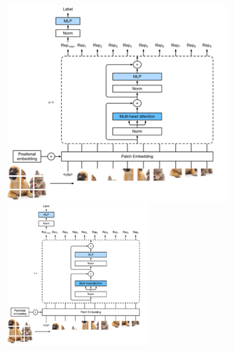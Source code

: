 ![ViT model](Readme-imgs/VIT_architecture.png)
<img src="Readme-imgs/VIT_architecture.png" alt="ViT model" width="324" height="324"/>